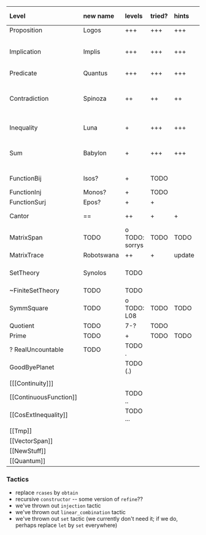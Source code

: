 
| Level                  | new name   | levels         | tried? | hints  | story  | summary    | picture     | desirable changes                                                            |
|:-----------------------|:-----------|:---------------|:-------|:-------|:-------|:-----------|:------------|:-----------------------------------------------------------------------------|
| Proposition            | Logos      | +++            | +++    | +++    | +++    | +          | +++         |                                                                              |
| Implication            | Implis     | +++            | +++    | +++    | ++     | o (update) | +++         | (check trans tactic for implications? -- Jon has added it to level 9)        |
| Predicate              | Quantus    | +++            | +++    | +++    | +++    | +          | +++         |                                                                              |
| Contradiction          | Spinoza    | ++             | ++     | ++     | ++     |            | +++         | TODO: add TFAE tactics (used in boss of FunctionSurj); also add WLOG tactic? |
| Inequality             | Luna       | +              | +++    | +++    | +++    |            | +++         | add some help for Analysis-level                                             |
| Sum                    | Babylon    | +              | +++    | +++    | +++    |            | +++         | TODO: add sum over zeroes, adding over singleton                             |
| FunctionBij            | Isos?      | +              | TODO   |        | TODO   |            | TODO        | remove linear_combination                                                    |
| FunctionInj            | Monos?     | +              | TODO   |        | TODO   |            | TODO        |                                                                              |
| FunctionSurj           | Epos?      | +              | +      |        | TODO   |            | TODO        |                                                                              |
| Cantor                 | ==         | ++             | +      | +      | +      |            | +++         | move first problem somewhere else                                            |
| MatrixSpan             | TODO       | o TODO: sorrys | TODO   | TODO   | TODO   |            | TODO        |                                                                              |
| MatrixTrace            | Robotswana | ++             | +      | update | update |            | +++         |                                                                              |
| SetTheory              | Synolos    | TODO           |        |        |        |            | ??          | (add intervals?? -- only necessary for analysis)                             |
| ~FiniteSetTheory       | TODO       | TODO           |        |        |        |            | TODO        |                                                                              |
| SymmSquare             | TODO       | o TODO: L08    | TODO   | TODO   | TODO   |            | TODO        |                                                                              |
| Quotient               | TODO       | 7-?            | TODO   |        | TODO   |            | TODO        |                                                                              |
| Prime                  | TODO       | +              | TODO   | TODO   | TODO   |            | TODO        |                                                                              |
| ? RealUncountable      | TODO       | TODO .         |        |        |        |            |             |                                                                              |
| GoodByePlanet          |            | TODO (.)       |        |        |        |            | Spacecraft? |                                                                              |
|                        |            |                |        |        |        |            |             |                                                                              |
| [[[Continuity]]]       |            |                |        |        |        |            |             |                                                                              |
| [[ContinuousFunction]] |            | TODO ..        |        |        |        |            |             |                                                                              |
| [[CosExtInequality]]   |            | TODO ...       |        |        |        |            |             |                                                                              |
|                        |            |                |        |        |        |            |             |                                                                              |
| [[Tmp]]                |            |                |        |        |        |            |             |                                                                              |
| [[VectorSpan]]         |            |                |        |        |        |            |             |                                                                              |
| [[NewStuff]]           |            |                |        |        |        |            |             |                                                                              |
| [[Quantum]]            |            |                |        |        |        |            |             |                                                                              |

### Tactics

- replace `rcases` by `obtain`
- recursive `constructor` -- some version of `refine`??
- we've thrown out `injection` tactic
- we've thrown out `linear_combination` tactic
- we've thrown out `set` tactic (we currently don't need it; if we do, perhaps replace `let` by `set` everywhere)
